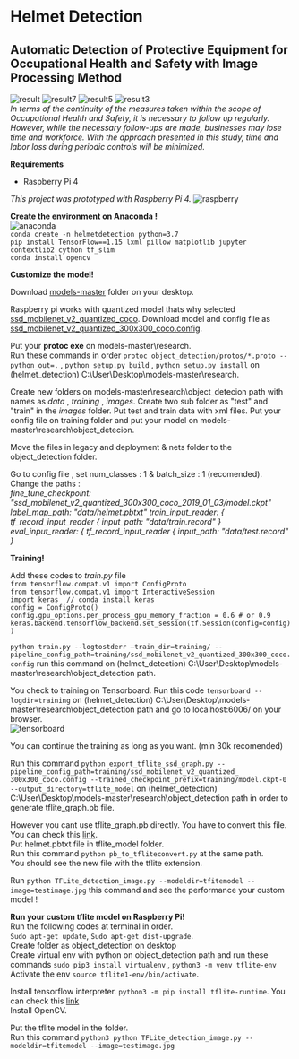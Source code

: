 # Helmet Detection
## Automatic Detection of Protective Equipment for Occupational Health and Safety with Image Processing Method
![result](https://github.com/ebrarsahin/helmet_detection/blob/main/results/result6.png) ![result7](https://github.com/ebrarsahin/helmet_detection/blob/main/results/result4.png) ![result5](https://github.com/ebrarsahin/helmet_detection/blob/main/results/result5.png)
![result3](https://github.com/ebrarsahin/helmet_detection/blob/main/results/result3.png)
<br/>
*In terms of the continuity of the measures taken within the scope of Occupational Health and Safety, it is necessary to follow up regularly. However, while the necessary follow-ups are made, businesses may lose time and workforce. With the approach presented in this study, time and labor loss during periodic controls will be minimized.*

**Requirements** <br/>
- Raspberry Pi 4 <br/>

*This project was prototyped with Raspberry Pi 4.*
![raspberry](https://github.com/ebrarsahin/helmet_detection/blob/main/results/raspberry.jpg)

**Create the environment on Anaconda !** <br/>
![anaconda](https://github.com/ebrarsahin/helmet_detection/blob/main/results/anaconda.png)<br/>
`conda create -n helmetdetection python=3.7` <br/>
`pip install TensorFlow==1.15 lxml pillow matplotlib jupyter contextlib2 cython tf_slim` <br/>
`conda install opencv`

**Customize the model!** <br/>

Download [models-master](https://github.com/tensorflow/models) folder on your desktop.  <br/>

Raspberry pi works with quantized model thats why selected  [ssd_mobilenet_v2_quantized_coco](https://github.com/tensorflow/models/blob/master/research/object_detection/g3doc/tf1_detection_zoo.md). Download model and config file as [ssd_mobilenet_v2_quantized_300x300_coco.config](https://github.com/tensorflow/models/tree/master/research/object_detection/samples/configs).

Put your **protoc exe** on models-master\research.<br/>
Run these commands in order `protoc object_detection/protos/*.proto --python_out=.` , `python setup.py build` , `python setup.py install` on (helmet_detection) C:\User\Desktop\models-master\research.

Create new folders on models-master\research\object_detecion path with names as *data* , *training* , *images*.
Create two sub folder as "test" and "train" in the *images* folder. Put test and train data with xml files.
Put your config file on training folder and put your model on models-master\research\object_detecion.

Move the files in legacy and deployment & nets folder to the object_detection folder.

Go to config file , set num_classes : 1 & batch_size : 1 (recomended). 
Change the paths : <br/>
*fine_tune_checkpoint: "ssd_mobilenet_v2_quantized_300x300_coco_2019_01_03/model.ckpt"* <br/>
*label_map_path: "data/helmet.pbtxt"*
*train_input_reader: {
  tf_record_input_reader {
    input_path: "data/train.record"
  }* <br/>
 *eval_input_reader: {
  tf_record_input_reader {
    input_path: "data/test.record"
  }* <br/>

**Training!** <br/>

Add these codes to *train.py* file <br/>
`from tensorflow.compat.v1 import ConfigProto` <br/>
`from tensorflow.compat.v1 import InteractiveSession` <br/>
`import keras  // conda install keras` <br/>
`config = ConfigProto()` <br/>
`config.gpu_options.per_process_gpu_memory_fraction = 0.6 # or 0.9`  <br/>
`keras.backend.tensorflow_backend.set_session(tf.Session(config=config))` <br/>

`python train.py --logtostderr –train_dir=training/ --pipeline_config_path=training/ssd_mobilenet_v2_quantized_300x300_coco.config` run this command on (helmet_detection) C:\User\Desktop\models-master\research\object_detection path. <br/>

You check to training on Tensorboard. Run this code `tensorboard --logdir=training` on (helmet_detection) C:\User\Desktop\models-master\research\object_detection path and go to localhost:6006/ on your browser. <br/>
![tensorboard](https://github.com/ebrarsahin/helmet_detection/blob/main/results/tensorboard.png) <br/>

You can continue the training as long as you want. (min 30k recomended) <br/>

Run this command `python export_tflite_ssd_graph.py --pipeline_config_path=training/ssd_mobilenet_v2_quantized_
300x300_coco.config --trained_checkpoint_prefix=training/model.ckpt-0 --output_directory=tflite_model` on (helmet_detection) C:\User\Desktop\models-master\research\object_detection path in order to generate tflite_graph.pb file. <br/>

However you cant use tflite_graph.pb directly. You have to convert this file. You can check this [link](https://www.tensorflow.org/lite/models/convert#python_api). <br/>
Put helmet.pbtxt file in tflite_model folder. <br/>
Run this command `python pb_to_tfliteconvert.py` at the same path. <br/>
You should see the new file with the tflite extension. <br/>

Run `python TFLite_detection_image.py --modeldir=tfitemodel --image=testimage.jpg` this command and see the performance your custom model !

**Run your custom tflite model on Raspberry Pi!** <br/>
Run the following codes at terminal in order. <br/>
`Sudo apt-get update`, `Sudo apt-get dist-upgrade`. <br/>
Create folder as object_detection on desktop <br/>
Create virtual env with python on object_detection path and run these commands `sudo pip3 install virtualenv` , `python3 -m venv tflite-env` <br/>
Activate the env `source tflite1-env/bin/activate`. <br/>

Install tensorflow interpreter. `python3 -m pip install tflite-runtime`. You can check this [link](https://www.tensorflow.org/lite/guide/python) <br/>
Install OpenCV. <br/>

Put the tflite model in the folder. <br/>
Run this command `python3 python TFLite_detection_image.py --modeldir=tfitemodel --image=testimage.jpg` <br/>

